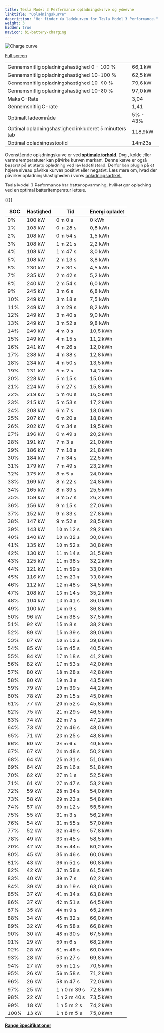 ```yaml
---
title: Tesla Model 3 Performance opladningskurve og ydeevne
linktitle: "Opladningskurve"
description: "Her finder du ladekurven for Tesla Model 3 Performance."
weight: 3
hidden: true
navicon: bi-battery-charging
---
```

<!-- markdownlint-disable MD033 -->
<img src="../chargingcurve.svg" alt="Charge curve" class="img-fluid">

[Full screen](/models/tesla/model_3/model_3_performance/chargingcurve.svg)


<table class="table table-striped border">
<tbody>
<tr>
<td>Gennemsnitlig opladningshastighed 0 - 100 %</td><td>66,1 kW</td>
</tr>
<tr>
<td>Gennemsnitlig opladningshastighed 10-100 %</td><td>62,5 kW</td>
</tr>
<tr>
<td>Gennemsnitlig opladningshastighed 10-90 %</td><td>79,6 kW</td>
</tr>
<tr>
<td>Gennemsnitlig opladningshastighed 10-80 %</td><td>97,0 kW</td>
</tr>
<tr>
<td>Maks C-Rate</td><td>3,04</td>
</tr>
<tr>
<td>Gennemsnitlig C-rate</td><td>1,41</td>
</tr>
<tr>
<td>Optimalt ladeområde</td><td>5% - 43%</td>
</tr>
<tr>
<td>Optimal opladningshastighed inkluderet 5 minutters tab</td><td>118,9kW</td>
</tr>
<tr>
<td>Optimal opladningsstoptid</td><td>14m23s</td>
</tr>
</tbody>
</table>


Ovenstående opladningskurve er ved **[optimale forhold](../../../../../technology/battery/charging/#temperature)**. Dog , kolde eller varme temperaturer kan påvirke kurven markant. Denne kurve er også baseret på at starte opladning ved lav ladetilstand. Derfor kan plugin på et højere niveau påvirke kurven positivt eller negativt. Læs mere om, hvad der påvirker opladningshastigheden i vores [opladningsartikel.](../../../../../technology/battery/charging/)


Tesla Model 3 Performance har batteriopvarmning, hvilket gør opladning ved en optimal batteritemperatur lettere.


{{<evkxdisplayaddarticle />}}
<table class="table table-striped border">
<thead>
<tr><th>SOC</th><th>Hastighed</th><th>Tid</th><th>Energi opladet</th></tr>
</thead>
<tbody>
<tr>
<td>0%</td><td>100 kW</td><td> 0 m 0 s </td><td>0 kWh </td>
</tr>
<tr>
<td>1%</td><td>103 kW</td><td> 0 m 28 s </td><td>0,8 kWh </td>
</tr>
<tr>
<td>2%</td><td>108 kW</td><td> 0 m 54 s </td><td>1,5 kWh </td>
</tr>
<tr>
<td>3%</td><td>108 kW</td><td> 1 m 21 s </td><td>2,2 kWh </td>
</tr>
<tr>
<td>4%</td><td>108 kW</td><td> 1 m 47 s </td><td>3,0 kWh </td>
</tr>
<tr>
<td>5%</td><td>108 kW</td><td> 2 m 13 s </td><td>3,8 kWh </td>
</tr>
<tr>
<td>6%</td><td>230 kW</td><td> 2 m 30 s </td><td>4,5 kWh </td>
</tr>
<tr>
<td>7%</td><td>235 kW</td><td> 2 m 42 s </td><td>5,2 kWh </td>
</tr>
<tr>
<td>8%</td><td>240 kW</td><td> 2 m 54 s </td><td>6,0 kWh </td>
</tr>
<tr>
<td>9%</td><td>245 kW</td><td> 3 m 6 s </td><td>6,8 kWh </td>
</tr>
<tr>
<td>10%</td><td>249 kW</td><td> 3 m 18 s </td><td>7,5 kWh </td>
</tr>
<tr>
<td>11%</td><td>249 kW</td><td> 3 m 29 s </td><td>8,2 kWh </td>
</tr>
<tr>
<td>12%</td><td>249 kW</td><td> 3 m 40 s </td><td>9,0 kWh </td>
</tr>
<tr>
<td>13%</td><td>249 kW</td><td> 3 m 52 s </td><td>9,8 kWh </td>
</tr>
<tr>
<td>14%</td><td>249 kW</td><td> 4 m 3 s </td><td>10,5 kWh </td>
</tr>
<tr>
<td>15%</td><td>249 kW</td><td> 4 m 15 s </td><td>11,2 kWh </td>
</tr>
<tr>
<td>16%</td><td>241 kW</td><td> 4 m 26 s </td><td>12,0 kWh </td>
</tr>
<tr>
<td>17%</td><td>238 kW</td><td> 4 m 38 s </td><td>12,8 kWh </td>
</tr>
<tr>
<td>18%</td><td>234 kW</td><td> 4 m 50 s </td><td>13,5 kWh </td>
</tr>
<tr>
<td>19%</td><td>231 kW</td><td> 5 m 2 s </td><td>14,2 kWh </td>
</tr>
<tr>
<td>20%</td><td>228 kW</td><td> 5 m 15 s </td><td>15,0 kWh </td>
</tr>
<tr>
<td>21%</td><td>224 kW</td><td> 5 m 27 s </td><td>15,8 kWh </td>
</tr>
<tr>
<td>22%</td><td>219 kW</td><td> 5 m 40 s </td><td>16,5 kWh </td>
</tr>
<tr>
<td>23%</td><td>215 kW</td><td> 5 m 53 s </td><td>17,2 kWh </td>
</tr>
<tr>
<td>24%</td><td>208 kW</td><td> 6 m 7 s </td><td>18,0 kWh </td>
</tr>
<tr>
<td>25%</td><td>207 kW</td><td> 6 m 20 s </td><td>18,8 kWh </td>
</tr>
<tr>
<td>26%</td><td>202 kW</td><td> 6 m 34 s </td><td>19,5 kWh </td>
</tr>
<tr>
<td>27%</td><td>196 kW</td><td> 6 m 49 s </td><td>20,2 kWh </td>
</tr>
<tr>
<td>28%</td><td>191 kW</td><td> 7 m 3 s </td><td>21,0 kWh </td>
</tr>
<tr>
<td>29%</td><td>186 kW</td><td> 7 m 18 s </td><td>21,8 kWh </td>
</tr>
<tr>
<td>30%</td><td>184 kW</td><td> 7 m 34 s </td><td>22,5 kWh </td>
</tr>
<tr>
<td>31%</td><td>179 kW</td><td> 7 m 49 s </td><td>23,2 kWh </td>
</tr>
<tr>
<td>32%</td><td>175 kW</td><td> 8 m 5 s </td><td>24,0 kWh </td>
</tr>
<tr>
<td>33%</td><td>169 kW</td><td> 8 m 22 s </td><td>24,8 kWh </td>
</tr>
<tr>
<td>34%</td><td>165 kW</td><td> 8 m 39 s </td><td>25,5 kWh </td>
</tr>
<tr>
<td>35%</td><td>159 kW</td><td> 8 m 57 s </td><td>26,2 kWh </td>
</tr>
<tr>
<td>36%</td><td>156 kW</td><td> 9 m 15 s </td><td>27,0 kWh </td>
</tr>
<tr>
<td>37%</td><td>152 kW</td><td> 9 m 33 s </td><td>27,8 kWh </td>
</tr>
<tr>
<td>38%</td><td>147 kW</td><td> 9 m 52 s </td><td>28,5 kWh </td>
</tr>
<tr>
<td>39%</td><td>143 kW</td><td> 10 m 12 s </td><td>29,2 kWh </td>
</tr>
<tr>
<td>40%</td><td>140 kW</td><td> 10 m 32 s </td><td>30,0 kWh </td>
</tr>
<tr>
<td>41%</td><td>135 kW</td><td> 10 m 52 s </td><td>30,8 kWh </td>
</tr>
<tr>
<td>42%</td><td>130 kW</td><td> 11 m 14 s </td><td>31,5 kWh </td>
</tr>
<tr>
<td>43%</td><td>125 kW</td><td> 11 m 36 s </td><td>32,2 kWh </td>
</tr>
<tr>
<td>44%</td><td>121 kW</td><td> 11 m 59 s </td><td>33,0 kWh </td>
</tr>
<tr>
<td>45%</td><td>116 kW</td><td> 12 m 23 s </td><td>33,8 kWh </td>
</tr>
<tr>
<td>46%</td><td>112 kW</td><td> 12 m 48 s </td><td>34,5 kWh </td>
</tr>
<tr>
<td>47%</td><td>108 kW</td><td> 13 m 14 s </td><td>35,2 kWh </td>
</tr>
<tr>
<td>48%</td><td>104 kW</td><td> 13 m 41 s </td><td>36,0 kWh </td>
</tr>
<tr>
<td>49%</td><td>100 kW</td><td> 14 m 9 s </td><td>36,8 kWh </td>
</tr>
<tr>
<td>50%</td><td>96 kW</td><td> 14 m 38 s </td><td>37,5 kWh </td>
</tr>
<tr>
<td>51%</td><td>92 kW</td><td> 15 m 8 s </td><td>38,2 kWh </td>
</tr>
<tr>
<td>52%</td><td>89 kW</td><td> 15 m 39 s </td><td>39,0 kWh </td>
</tr>
<tr>
<td>53%</td><td>87 kW</td><td> 16 m 12 s </td><td>39,8 kWh </td>
</tr>
<tr>
<td>54%</td><td>85 kW</td><td> 16 m 45 s </td><td>40,5 kWh </td>
</tr>
<tr>
<td>55%</td><td>84 kW</td><td> 17 m 18 s </td><td>41,2 kWh </td>
</tr>
<tr>
<td>56%</td><td>82 kW</td><td> 17 m 53 s </td><td>42,0 kWh </td>
</tr>
<tr>
<td>57%</td><td>80 kW</td><td> 18 m 28 s </td><td>42,8 kWh </td>
</tr>
<tr>
<td>58%</td><td>80 kW</td><td> 19 m 3 s </td><td>43,5 kWh </td>
</tr>
<tr>
<td>59%</td><td>79 kW</td><td> 19 m 39 s </td><td>44,2 kWh </td>
</tr>
<tr>
<td>60%</td><td>78 kW</td><td> 20 m 15 s </td><td>45,0 kWh </td>
</tr>
<tr>
<td>61%</td><td>77 kW</td><td> 20 m 52 s </td><td>45,8 kWh </td>
</tr>
<tr>
<td>62%</td><td>75 kW</td><td> 21 m 29 s </td><td>46,5 kWh </td>
</tr>
<tr>
<td>63%</td><td>74 kW</td><td> 22 m 7 s </td><td>47,2 kWh </td>
</tr>
<tr>
<td>64%</td><td>73 kW</td><td> 22 m 46 s </td><td>48,0 kWh </td>
</tr>
<tr>
<td>65%</td><td>71 kW</td><td> 23 m 25 s </td><td>48,8 kWh </td>
</tr>
<tr>
<td>66%</td><td>69 kW</td><td> 24 m 6 s </td><td>49,5 kWh </td>
</tr>
<tr>
<td>67%</td><td>67 kW</td><td> 24 m 48 s </td><td>50,2 kWh </td>
</tr>
<tr>
<td>68%</td><td>64 kW</td><td> 25 m 31 s </td><td>51,0 kWh </td>
</tr>
<tr>
<td>69%</td><td>64 kW</td><td> 26 m 16 s </td><td>51,8 kWh </td>
</tr>
<tr>
<td>70%</td><td>62 kW</td><td> 27 m 1 s </td><td>52,5 kWh </td>
</tr>
<tr>
<td>71%</td><td>61 kW</td><td> 27 m 47 s </td><td>53,2 kWh </td>
</tr>
<tr>
<td>72%</td><td>59 kW</td><td> 28 m 34 s </td><td>54,0 kWh </td>
</tr>
<tr>
<td>73%</td><td>58 kW</td><td> 29 m 23 s </td><td>54,8 kWh </td>
</tr>
<tr>
<td>74%</td><td>57 kW</td><td> 30 m 12 s </td><td>55,5 kWh </td>
</tr>
<tr>
<td>75%</td><td>55 kW</td><td> 31 m 3 s </td><td>56,2 kWh </td>
</tr>
<tr>
<td>76%</td><td>54 kW</td><td> 31 m 55 s </td><td>57,0 kWh </td>
</tr>
<tr>
<td>77%</td><td>52 kW</td><td> 32 m 49 s </td><td>57,8 kWh </td>
</tr>
<tr>
<td>78%</td><td>49 kW</td><td> 33 m 45 s </td><td>58,5 kWh </td>
</tr>
<tr>
<td>79%</td><td>47 kW</td><td> 34 m 44 s </td><td>59,2 kWh </td>
</tr>
<tr>
<td>80%</td><td>45 kW</td><td> 35 m 46 s </td><td>60,0 kWh </td>
</tr>
<tr>
<td>81%</td><td>43 kW</td><td> 36 m 51 s </td><td>60,8 kWh </td>
</tr>
<tr>
<td>82%</td><td>42 kW</td><td> 37 m 58 s </td><td>61,5 kWh </td>
</tr>
<tr>
<td>83%</td><td>40 kW</td><td> 39 m 7 s </td><td>62,2 kWh </td>
</tr>
<tr>
<td>84%</td><td>39 kW</td><td> 40 m 19 s </td><td>63,0 kWh </td>
</tr>
<tr>
<td>85%</td><td>37 kW</td><td> 41 m 34 s </td><td>63,8 kWh </td>
</tr>
<tr>
<td>86%</td><td>37 kW</td><td> 42 m 51 s </td><td>64,5 kWh </td>
</tr>
<tr>
<td>87%</td><td>35 kW</td><td> 44 m 9 s </td><td>65,2 kWh </td>
</tr>
<tr>
<td>88%</td><td>34 kW</td><td> 45 m 32 s </td><td>66,0 kWh </td>
</tr>
<tr>
<td>89%</td><td>32 kW</td><td> 46 m 58 s </td><td>66,8 kWh </td>
</tr>
<tr>
<td>90%</td><td>30 kW</td><td> 48 m 30 s </td><td>67,5 kWh </td>
</tr>
<tr>
<td>91%</td><td>29 kW</td><td> 50 m 6 s </td><td>68,2 kWh </td>
</tr>
<tr>
<td>92%</td><td>28 kW</td><td> 51 m 46 s </td><td>69,0 kWh </td>
</tr>
<tr>
<td>93%</td><td>28 kW</td><td> 53 m 27 s </td><td>69,8 kWh </td>
</tr>
<tr>
<td>94%</td><td>27 kW</td><td> 55 m 11 s </td><td>70,5 kWh </td>
</tr>
<tr>
<td>95%</td><td>26 kW</td><td> 56 m 58 s </td><td>71,2 kWh </td>
</tr>
<tr>
<td>96%</td><td>26 kW</td><td> 58 m 47 s </td><td>72,0 kWh </td>
</tr>
<tr>
<td>97%</td><td>25 kW</td><td>1 h 0 m 39 s </td><td>72,8 kWh </td>
</tr>
<tr>
<td>98%</td><td>22 kW</td><td>1 h 2 m 40 s </td><td>73,5 kWh </td>
</tr>
<tr>
<td>99%</td><td>18 kW</td><td>1 h 5 m 2 s </td><td>74,2 kWh </td>
</tr>
<tr>
<td>100%</td><td>13 kW</td><td>1 h 8 m 5 s </td><td>75,0 kWh </td>
</tr>
</tbody>
</table>

<div class="mt-3 mb-3">
<a href="../rangeandconsumption/" class="text-decoration-none text-black">
<strong><i class="bi-arrow-left"></i> Range </strong>
</a>
<a href="../specifications/" class="text-decoration-none text-black float-end">
<strong>Specifikationer <i class="bi-arrow-right"></i></strong>
</a>
</div>
